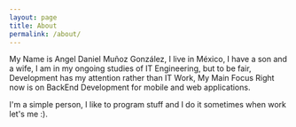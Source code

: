 ```yaml
---
layout: page
title: About
permalink: /about/
---
```

My Name is Angel Daniel Muñoz González, I live in México, I have a son and a wife, I am in my ongoing studies of IT Engineering, but to be fair, Development has my attention rather than IT Work, My Main Focus Right now is on BackEnd Development for mobile and web applications.

I'm a simple person, I like to program stuff and I do it sometimes when work let's me :).
